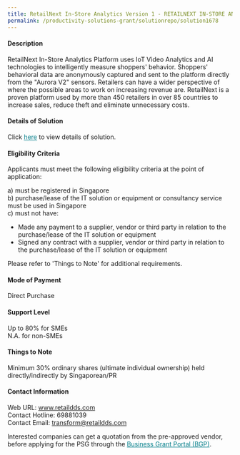 ```yaml
---
title: RetailNext In-Store Analytics Version 1 - RETAILNEXT IN-STORE ANALYTICS - TRAFFIC 2.0
permalink: /productivity-solutions-grant/solutionrepo/solution1678
---
```


#### Description

RetailNext In-Store Analytics Platform uses IoT Video Analytics and AI technologies to intelligently measure shoppers' behavior. Shoppers' behavioral data are anonymously captured and sent to the platform directly from the "Aurora V2" sensors. Retailers can have a wider perspective of where the possible areas to work on increasing revenue are. RetailNext is a proven platform used by more than 450 retailers in over 85 countries to increase sales, reduce theft and eliminate unnecessary costs.

#### Details of Solution

Click <a href='https://govassist.gobusiness.gov.sg/images/psg/Desensitised_RetailDDS_20200406_Annex_3_Part_1.pdf' style='color:#037e8a'>here</a> to view details of solution.

#### Eligibility Criteria

Applicants must meet the following eligibility criteria at the point of application:

a) must be registered in Singapore <br>
b) purchase/lease of the IT solution or equipment or consultancy service must be used in Singapore <br>
c) must not have:
- Made any payment to a supplier, vendor or third party in relation to the purchase/lease of the IT solution or equipment
- Signed any contract with a supplier, vendor or third party in relation to the purchase/lease of the IT solution or equipment

Please refer to 'Things to Note' for additional requirements.

#### Mode of Payment
Direct Purchase

#### Support Level
Up to 80% for SMEs <br>
N.A. for non-SMEs

#### Things to Note
Minimum 30% ordinary shares (ultimate individual ownership) held directly/indirectly by Singaporean/PR

#### Contact Information
Web URL: www.retaildds.com <br>Contact Hotline: 69881039 <br>Contact Email: transform@retaildds.com <br>

Interested companies can get a quotation from the pre-approved vendor, before applying for the PSG through the <a target='_blank' style='color:#037e8a' href='https://www.businessgrants.gov.sg/'>Business Grant Portal (BGP)</a>.
